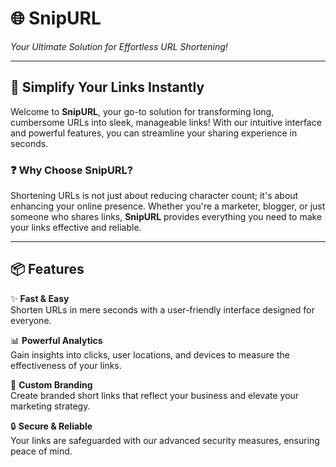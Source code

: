 # 🌐 SnipURL
*Your Ultimate Solution for Effortless URL Shortening!*

---

## 🚀 Simplify Your Links Instantly

Welcome to **SnipURL**, your go-to solution for transforming long, cumbersome URLs into sleek, manageable links! With our intuitive interface and powerful features, you can streamline your sharing experience in seconds.

### ❓ Why Choose SnipURL?

Shortening URLs is not just about reducing character count; it's about enhancing your online presence. Whether you're a marketer, blogger, or just someone who shares links, **SnipURL** provides everything you need to make your links effective and reliable.

---

## 📦 Features

✨ **Fast & Easy**  
Shorten URLs in mere seconds with a user-friendly interface designed for everyone.

📊 **Powerful Analytics**  
Gain insights into clicks, user locations, and devices to measure the effectiveness of your links.

🎨 **Custom Branding**  
Create branded short links that reflect your business and elevate your marketing strategy.

🔒 **Secure & Reliable**   
Your links are safeguarded with our advanced security measures, ensuring peace of mind.

